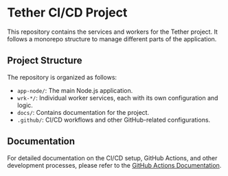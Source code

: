 # Tether CI/CD Project

This repository contains the services and workers for the Tether project. It follows a monorepo structure to manage different parts of the application.

## Project Structure

The repository is organized as follows:

-   `app-node/`: The main Node.js application.
-   `wrk-*/`: Individual worker services, each with its own configuration and logic.
-   `docs/`: Contains documentation for the project.
-   `.github/`: CI/CD workflows and other GitHub-related configurations.

## Documentation

For detailed documentation on the CI/CD setup, GitHub Actions, and other development processes, please refer to the [GitHub Actions Documentation](docs/github-actions.md).